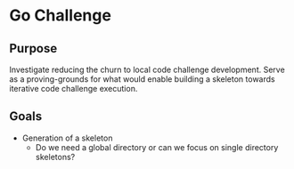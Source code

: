 # Go Challenge

## Purpose

Investigate reducing the churn to local code challenge development. Serve as a proving-grounds for what would enable building a skeleton towards iterative code challenge execution. 

## Goals
- Generation of a skeleton
    - Do we need a global directory or can we focus on single directory skeletons?

